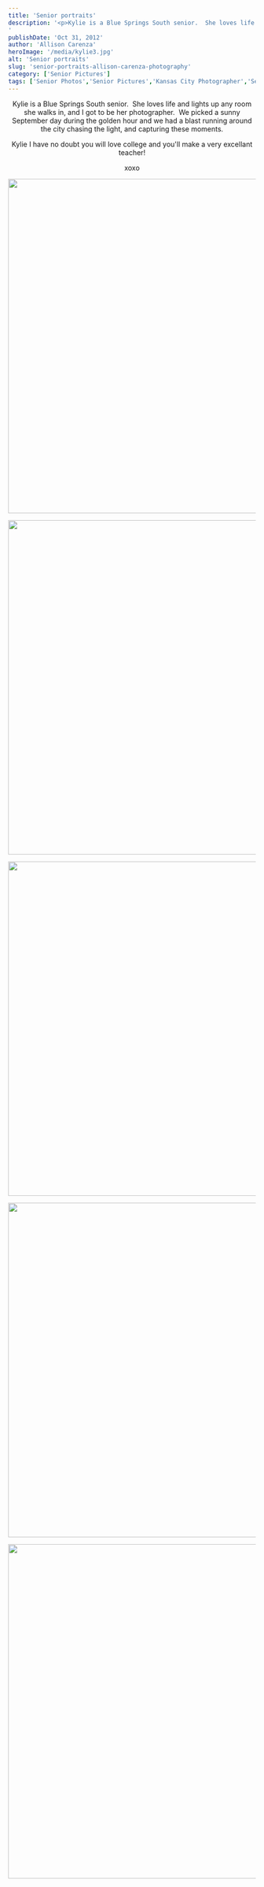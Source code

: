 ```yaml
---
title: 'Senior portraits'
description: '<p>Kylie is a Blue Springs South senior.  She loves life and lights up any room she walks in, and I [&hellip;]</p>
'
publishDate: 'Oct 31, 2012'
author: 'Allison Carenza'
heroImage: '/media/kylie3.jpg'
alt: 'Senior portraits'
slug: 'senior-portraits-allison-carenza-photography'
category: ['Senior Pictures']
tags: ['Senior Photos','Senior Pictures','Kansas City Photographer','Senior Pictures']
---
```


<p style="text-align: center;">
<p style="text-align: center;">Kylie is a Blue Springs South senior.  She loves life and lights up any room she walks in, and I got to be her photographer.  We picked a sunny September day during the golden hour and we had a blast running around the city chasing the light, and capturing these moments.</p>
<p style="text-align: center;">Kylie I have no doubt you will love college and you&apos;ll make a very excellant teacher!</p>
<p style="text-align: center;">xoxo</p>
<p style="text-align: center;"><img class="aligncenter size-full wp-image-4353" title="kylie3" src="/media/kylie3.jpg" alt="" width="930" height="680" srcset="/media/kylie3.jpg 930w, /media/kylie3-300x219.jpg 300w, /media/kylie3-768x562.jpg 768w" sizes="(max-width: 930px) 100vw, 930px" /></p>
<p style="text-align: center;">
<p style="text-align: center;"><img class="aligncenter size-full wp-image-4354" title="kylie4" src="/media/kylie4.jpg" alt="" width="930" height="680" srcset="/media/kylie4.jpg 930w, /media/kylie4-300x219.jpg 300w, /media/kylie4-768x562.jpg 768w" sizes="(max-width: 930px) 100vw, 930px" /></p>
<p style="text-align: center;">
<p style="text-align: center;"><img class="aligncenter size-full wp-image-4351" title="kylie1" src="/media/kylie1.jpg" alt="" width="930" height="680" /></p>
<p style="text-align: center;">
<p style="text-align: center;"><img class="aligncenter size-full wp-image-4352" title="kylie2" src="/media/kylie2.jpg" alt="" width="930" height="680" srcset="/media/kylie2.jpg 930w, /media/kylie2-300x219.jpg 300w, /media/kylie2-768x562.jpg 768w" sizes="(max-width: 930px) 100vw, 930px" /></p>
<p style="text-align: center;">
<p style="text-align: center;"><img class="aligncenter size-full wp-image-4355" title="kylie5" src="/media/kylie5.jpg" alt="" width="930" height="680" srcset="/media/kylie5.jpg 930w, /media/kylie5-300x219.jpg 300w, /media/kylie5-768x562.jpg 768w" sizes="(max-width: 930px) 100vw, 930px" /></p>
